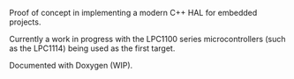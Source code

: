 Proof of concept in implementing a modern C++ HAL for embedded projects.

Currently a work in progress with the LPC1100 series microcontrollers (such as the LPC1114) being used as the first target.

Documented with Doxygen (WIP).
